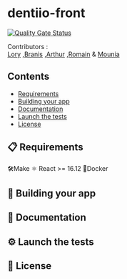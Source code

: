 # dentiio-front
[![Quality Gate Status](https://sonarcloud.io/api/project_badges/measure?project=loryleticee_dentiio-front&metric=alert_status)](https://sonarcloud.io/dashboard?id=loryleticee_dentiio-front)


Contributors :  
[Lory][L] 
,[Branis][B] 
,[Arthur][A] 
,[Romain][R] 
& [Mounia][M]

[L]:https://github.com/loryleticee
[B]:https://github.com/branisanz1
[R]:https://github.com/romainmaucot
[A]:https://github.com/adjikpo
[M]:https://github.com/lyafmounia

## Contents
- [Requirements](#-requirements)
- [Building your app](#-building-your-app)
- [Documentation](#-documentation)
- [Launch the tests](#-launch-the-tests)
- [License](#-license)

## 📋 Requirements
🛠Make
⚛️ React >= 16.12
🐳Docker

## 🎉 Building your app

## 📖 Documentation

## ⚙️ Launch the tests

## 📄 License

